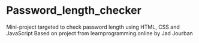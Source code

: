 # Password_length_checker
Mini-project targeted to check password length using HTML, CSS and JavaScript
Based on project from learnprogramming.online by Jad Jourban
